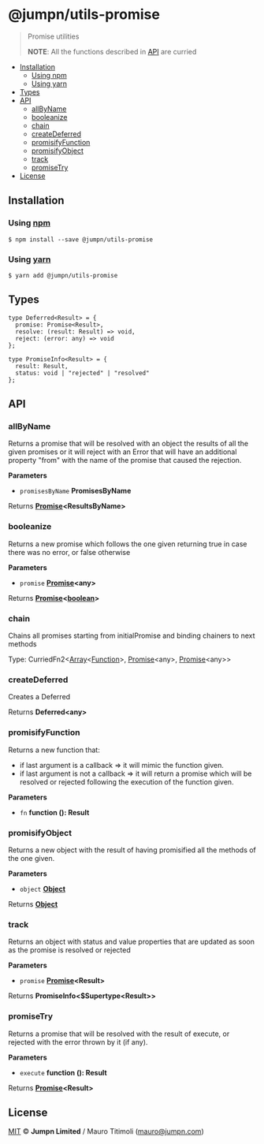 # @jumpn/utils-promise

> Promise utilities
>
> **NOTE**: All the functions described in [API](#API) are curried

<!-- START doctoc generated TOC please keep comment here to allow auto update -->
<!-- DON'T EDIT THIS SECTION, INSTEAD RE-RUN doctoc TO UPDATE -->
<!-- END doctoc -->

- [Installation](#installation)
  - [Using npm](#using-npm)
  - [Using yarn](#using-yarn)
- [Types](#types)
- [API](#api)
  - [allByName](#allbyname)
  - [booleanize](#booleanize)
  - [chain](#chain)
  - [createDeferred](#createdeferred)
  - [promisifyFunction](#promisifyfunction)
  - [promisifyObject](#promisifyobject)
  - [track](#track)
  - [promiseTry](#promisetry)
- [License](#license)

<!-- END doctoc generated TOC please keep comment here to allow auto update -->

## Installation

### Using [npm](https://docs.npmjs.com/cli/npm)

    $ npm install --save @jumpn/utils-promise

### Using [yarn](https://yarnpkg.com)

    $ yarn add @jumpn/utils-promise

## Types

```flowtype
type Deferred<Result> = {
  promise: Promise<Result>,
  resolve: (result: Result) => void,
  reject: (error: any) => void
};

type PromiseInfo<Result> = {
  result: Result,
  status: void | "rejected" | "resolved"
};
```

## API

<!-- Generated by documentation.js. Update this documentation by updating the source code. -->

### allByName

Returns a promise that will be resolved with an object the results of all the
given promises or it will reject with an Error that will have an additional
property "from" with the name of the promise that caused the rejection.

**Parameters**

-   `promisesByName` **PromisesByName** 

Returns **[Promise](https://developer.mozilla.org/en-US/docs/Web/JavaScript/Reference/Global_Objects/Promise)&lt;ResultsByName>** 

### booleanize

Returns a new promise which follows the one given returning true in case
there was no error, or false otherwise

**Parameters**

-   `promise` **[Promise](https://developer.mozilla.org/en-US/docs/Web/JavaScript/Reference/Global_Objects/Promise)&lt;any>** 

Returns **[Promise](https://developer.mozilla.org/en-US/docs/Web/JavaScript/Reference/Global_Objects/Promise)&lt;[boolean](https://developer.mozilla.org/en-US/docs/Web/JavaScript/Reference/Global_Objects/Boolean)>** 

### chain

Chains all promises starting from initialPromise and binding chainers to
next methods

Type: CurriedFn2&lt;[Array](https://developer.mozilla.org/en-US/docs/Web/JavaScript/Reference/Global_Objects/Array)&lt;[Function](https://developer.mozilla.org/en-US/docs/Web/JavaScript/Reference/Statements/function)>, [Promise](https://developer.mozilla.org/en-US/docs/Web/JavaScript/Reference/Global_Objects/Promise)&lt;any>, [Promise](https://developer.mozilla.org/en-US/docs/Web/JavaScript/Reference/Global_Objects/Promise)&lt;any>>

### createDeferred

Creates a Deferred

Returns **Deferred&lt;any>** 

### promisifyFunction

Returns a new function that:

-   if last argument is a callback =>
    it will mimic the function given.
-   if last argument is not a callback =>
    it will return a promise which will be resolved or rejected following the
    execution of the function given.

**Parameters**

-   `fn` **function (): Result** 

### promisifyObject

Returns a new object with the result of having promisified all the methods of
the one given.

**Parameters**

-   `object` **[Object](https://developer.mozilla.org/en-US/docs/Web/JavaScript/Reference/Global_Objects/Object)** 

Returns **[Object](https://developer.mozilla.org/en-US/docs/Web/JavaScript/Reference/Global_Objects/Object)** 

### track

Returns an object with status and value properties that are updated as soon
as the promise is resolved or rejected

**Parameters**

-   `promise` **[Promise](https://developer.mozilla.org/en-US/docs/Web/JavaScript/Reference/Global_Objects/Promise)&lt;Result>** 

Returns **PromiseInfo&lt;$Supertype&lt;Result>>** 

### promiseTry

Returns a promise that will be resolved with the result of execute,
or rejected with the error thrown by it (if any).

**Parameters**

-   `execute` **function (): Result** 

Returns **[Promise](https://developer.mozilla.org/en-US/docs/Web/JavaScript/Reference/Global_Objects/Promise)&lt;Result>** 

## License

[MIT](LICENSE.txt) :copyright: **Jumpn Limited** / Mauro Titimoli (mauro@jumpn.com)
